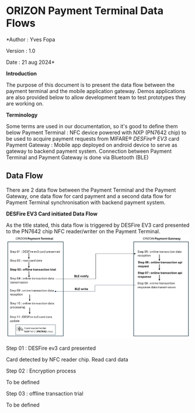 # ORIZON Payment Terminal Data Flows 

*Author : Yves Fopa

Version : 1.0

Date : 21 aug 2024*

**Introduction**

The purpose of this document is to present the data flow between the payment terminal and the mobile application gateway.
Demos applications are also provided below to allow development team to test prototypes they are working on.

**Terminology**

Some terms are used in our documentation, so it's good to define them below
Payment Terminal : NFC device powered with NXP (PN7642 chip) to be used to acquire payment requests from MIFARE® _DESFire_® _EV3_ card
Payment Gateway : Mobile app deployed on android device to serve as gateway to backend payment system. Connection between Payment Terminal and Payment Gateway is done via Bluetooth (BLE)

## Data Flow

There are 2 data flow between the Payment Terminal and the Payment Gateway, one data flow for card payment and a second data flow for Payment Terminal synchronisation with backend payment system.

**DESFire EV3 Card initiated Data Flow**

As the title stated, this data flow is triggered by DESFire EV3 card presented to the PN7642 chip NFC reader/writer on the Payment Terminal.
![Figure1](Data%20Flow%202024-08-21%20205156.png)

Step 01 : DESFire ev3 card presented

Card detected by NFC reader chip. Read card data

Step 02 : Encryption process

To be defined

Step 03 : offline transaction trial

To be defined




